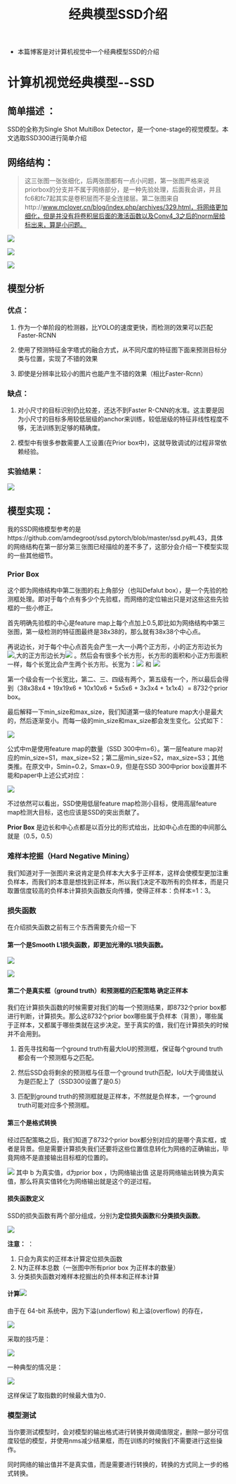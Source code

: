﻿---
layout: post
title:  "经典模型SSD介绍"
data: 星期日, 15. 十二月 2019 01:38下午 
categories: 视觉
tags: 经典模型
---
* 本篇博客是对计算机视觉中一个经典模型SSD的介绍

# 计算机视觉经典模型--SSD
## 简单描述  ：
 SSD的全称为Single Shot MultiBox Detector，是一个one-stage的视觉模型。本文选取SSD300进行简单介绍

## 网络结构：
>这三张图一张张细化，后两张图都有一点小问题，第一张图严格来说priorbox的分支并不属于网络部分，是一种先验处理，后面我会讲，并且fc6和fc7起其实是卷积层而不是全连接层。第二张图来自http://www.mclover.cn/blog/index.php/archives/329.html，将网络更加细化，但是并没有将卷积层后面的激活函数以及Conv4_3之后的norm层给标出来，算是小问题。

![](imgs/20191215-135056.png)


![](imgs/20191215-134401.png)


![](imgs/20191215-134336.png)


## 模型分析
### 优点：
1. 作为一个单阶段的检测器，比YOLO的速度更快，而检测的效果可以匹配Faster-RCNN

2.   使用了预测特征金字塔式的融合方式，从不同尺度的特征图下面来预测目标分类与位置，实现了不错的效果

3. 即使是分辨率比较小的图片也能产生不错的效果（相比Faster-Rcnn）

### 缺点：
1.  对小尺寸的目标识别仍比较差，还达不到Faster R-CNN的水准。这主要是因为小尺寸的目标多用较低层级的anchor来训练，较低层级的特征非线性程度不够，无法训练到足够的精确度。

2. 模型中有很多参数需要人工设置(在Prior box中)，这就导致调试的过程非常依赖经验。 

### 实验结果：

![](imgs/20191217-165208.png)




## 模型实现：
我的SSD网络模型参考的是https://github.com/amdegroot/ssd.pytorch/blob/master/ssd.py#L43，具体的网络结构在第一部分第三张图已经描绘的差不多了，这部分会介绍一下模型实现的一些其他细节。
### Prior Box

   这个即为网络结构中第二张图的右上角部分（也叫Defalut box），是一个先验的检测框处理。即对于每个点有多少个先验框，而网络的定位输出只是对这些这些先验框的一些小修正。
	
首先明确先验框的中心是feature map上每个点加上0.5,即比如为网络结构中第三张图，第一级检测的特征图最终是38x38的，那么就有38x38个中心点。
	
再说边长，对于每个中心点首先会产生一大一小两个正方形，小的正方形边长为![](imgs/20191215-145849.png),大的正方形边长为![](imgs/20191215-145750.png)
。然后会有很多个长方形，长方形的面积和小正方形面积一样，每个长宽比会产生两个长方形。长宽为：![](imgs/20191215-150806.png) 和 ![](imgs/20191215-150813.png)

第一个级会有一个长宽比，第二、三、四级有两个，第五级有一个，所以最后会得到（38x38x4 + 19x19x6 + 10x10x6 + 5x5x6 + 3x3x4 + 1x1x4）= 8732个prior box。

最后解释一下min_size和max_size，我们知道第一级的feature map大小是最大的，然后逐渐变小。而每一级的min_size和max_size都会发生变化。公式如下：

![](imgs/20191215-150338.png)

公式中m是使用feature map的数量（SSD 300中m=6）。第一层feature map对应的min_size=S1，max_size=S2；第二层min_size=S2，max_size=S3；其他类推。在原文中，Smin=0.2，Smax=0.9，但是在SSD 300中prior box设置并不能和paper中上述公式对应：

![](imgs/20191215-150507.png)



不过依然可以看出，SSD使用低层feature map检测小目标，使用高层feature map检测大目标，这也应该是SSD的突出贡献了。

**Prior Box** 是边长和中心点都是以百分比的形式给出，比如中心点在图的中间那么就是（0.5，0.5）

### 难样本挖掘（Hard Negative Mining）
我们知道对于一张图片来说肯定是负样本大大多于正样本，这样会使模型更加注重负样本，而我们的本意是想找到正样本，所以我们决定不取所有的负样本，而是只取置信度较高的负样本计算损失函数反向传播，使得正样本：负样本=1：3。

### 损失函数 
在介绍损失函数之前有三个东西需要先介绍一下

#### 第一个是**Smooth L1损失函数**，即更加光滑的L1损失函数。

![](imgs/20191215-141033.png)

![](imgs/20191215-141105.png)

#### 第二个是真实框（ground truth）和预测框的**匹配策略** 确定正样本
我们在计算损失函数的时候需要对我们的每一个预测结果，即8732个prior box都进行判断，计算损失。那么这8732个prior box哪些属于负样本（背景），哪些属于正样本，又都属于哪些类就在这步决定。至于真实的值，我们在计算损失的时候并不会用到。

1. 首先寻找和每一个ground truth有最大IoU的预测框，保证每个ground truth都会有一个预测框与之匹配。

2. 然后SSD会将剩余的预测框与任意一个ground truth匹配，IoU大于阈值就认为是匹配上了（SSD300设置了是0.5）

3. 匹配到ground truth的预测框就是正样本，不然就是负样本，一个ground truth可能对应多个预测框。

#### 第三个是格式转换
  经过匹配策略之后，我们知道了8732个prior box都分别对应的是哪个真实框，或者是背景。但是需要计算损失我们还要将这些位置信息转化为网络的正确输出，毕竟网络不是直接输出目标框的位置的。
  
  ![](imgs/20191217-104920.png)
其中 b 为真实值，d为prior box ，l为网络输出值
这是将网络输出转换为真实值，那么将真实值转化为网络输出就是这个的逆过程。

#### 损失函数定义
SSD的损失函数有两个部分组成，分别为**定位损失函数**和**分类损失函数**。
	
![](imgs/20191215-140603.png)


**注意：** ：
1. 只会为真实的正样本计算定位损失函数
2. N为正样本总数（一张图中所有prior box 为正样本的数量）
3. 分类损失函数对难样本挖掘出的负样本和正样本计算

#### 计算![](imgs/20191217-104220.png)

由于在 64-bit 系统中，因为下溢(underflow) 和上溢(overflow) 的存在，

![](imgs/20191217-104338.png)

采取的技巧是：

![](imgs/20191217-104347.png)

一种典型的情况是：

![](imgs/20191217-104358.png)

这样保证了取指数的时候最大值为0．


### 模型测试
   当你要测试模型时，会对模型的输出格式进行转换并做阈值限定，删除一部分可信度较低的模型，并使用nms减少结果框，而在训练的时候我们不需要进行这些操作。
   
  同时网络的输出值并不是真实值，而是需要进行转换的，转换的方式同上一步的格式转换。
  




































